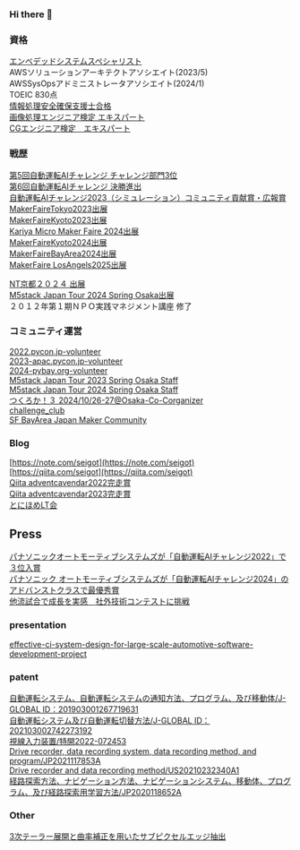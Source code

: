 ### Hi there 👋

### 資格

[エンベデッドシステムスペシャリスト](https://www.ipa.go.jp/shiken/kubun/es.html)  
AWSソリューションアーキテクトアソシエイト(2023/5)  
AWSSysOpsアドミニストレータアソシエイト(2024/1)  
TOEIC 830点  
[情報処理安全確保支援士合格](https://www.ipa.go.jp/shiken/kubun/sc.html)  
[画像処理エンジニア検定 エキスパート](https://www.cgarts.or.jp/v1/kentei/about/img_engineer/second.html)  
[CGエンジニア検定　エキスパート](https://www.cgarts.or.jp/v1/kentei/about/cg_engineer/index.html)  

### 戦歴

[第5回自動運転AIチャレンジ チャレンジ部門3位](https://www.jsae.or.jp/jaaic/result.php)  
[第6回自動運転AIチャレンジ 決勝進出](https://www.jsae.or.jp/jaaic/2023_result.php)  
[自動運転AIチャレンジ2023（シミュレーション）コミュニティ貢献賞・広報賞](https://www.jsae.or.jp/jaaic/2023ver/simulation_result/)  
[MakerFaireTokyo2023出展](https://makezine.jp/event/makers-mft2023/m0169/)  
[MakerFaireKyoto2023出展](https://makezine.jp/event/makers-mfk2023/m0050/)  
[Kariya Micro Maker Faire 2024出展](https://karaage.hatenadiary.jp/entry/2024/02/26/073000)  
[MakerFaireKyoto2024出展](https://makezine.jp/event/makers-mfk2024/m0073/)  
[MakerFaireBayArea2024出展](https://makerfaire.com/maker/entry/75927/)  
[MakerFaire LosAngels2025出展](https://losangeles.makerfaire.com/maker/entry/2098/)  

[NT京都２０２４ 出展](https://wiki.nicotech.jp/nico_tech/index.php?NT京都2024)  
[M5stack Japan Tour 2024 Spring Osaka出展](https://m5stack2024springosaka.peatix.com/?lang=ja)  
２０１２年第１期ＮＰＯ実践マネジメント講座 修了  

### コミュニティ運営

[2022.pycon.jp-volunteer](https://2022.pycon.jp/en/staff/)  
[2023-apac.pycon.jp-volunteer](https://2023-apac.pycon.jp/staff)  
[2024-pybay.org-volunteer](https://pybay.org)  
[M5stack Japan Tour 2023 Spring Osaka Staff](https://m5stack2023osaka.peatix.com/?lang=ja)  
[M5stack Japan Tour 2024 Spring Osaka Staff](https://m5stack2024springosaka.peatix.com/?lang=ja)  
[つくろか！３ 2024/10/26-27@Osaka-Co-Corganizer](https://tsukuroka3.notion.site/3-WEB-26e2a0c5174641bc8382d63a6dd70ab0)  
[challenge_club](https://challenge-club.connpass.com/)  
[SF BayArea Japan Maker Community](https://www.eventbrite.com/o/sf-bay-area-japan-maker-community-86198715633)  

### Blog

[https://note.com/seigot](https://note.com/seigot)  
[https://qiita.com/seigot](https://qiita.com/seigot)  
[Qiita adventcavendar2022完走賞](https://blog.qiita.com/adventcalendar-2022-qiitapresents-winners/)  
[Qiita adventcavendar2023完走賞](https://blog.qiita.com/adventcalendar-2023-qiitapresents-winners/)  
[とにほめLT会](https://tonihome.connpass.com)  

## Press  
[パナソニックオートモーティブシステムズが「自動運転AIチャレンジ2022」で３位入賞](https://news.panasonic.com/jp/topics/205053)  
[パナソニック オートモーティブシステムズが「自動運転AIチャレンジ2024」のアドバンストクラスで最優秀賞](https://news.panasonic.com/jp/topics/206051)  
[他流試合で成長を実感　社外技術コンテストに挑戦](http://automotive.panasonic.com/newsroom/jaaic)  

### presentation  
[effective-ci-system-design-for-large-scale-automotive-software-development-project](https://aglamm2019.sched.com/event/VHQ7/effective-ci-system-design-for-large-scale-automotive-software-development-project-takada-seigo-panasonic)  

### patent  
[自動運転システム、自動運転システムの通知方法、プログラム、及び移動体/J-GLOBAL ID：201903001267719631](https://jglobal.jst.go.jp/en/detail?JGLOBAL_ID=201903001267719631&rel=1#%7B%22category%22%3A%220%22%2C%22keyword%22%3A%22自動運転%E3%80%80高田征吾%22%7D)  
[自動運転システム及び自動運転切替方法/J-GLOBAL ID：202103002742273192](https://jglobal.jst.go.jp/en/detail?JGLOBAL_ID=202103002742273192&rel=1#%7B%22category%22%3A%220%22%2C%22keyword%22%3A%22自動運転%E3%80%80高田征吾%22%7D)  
[視線入力装置/特開2022-072453](https://jglobal.jst.go.jp/detail?JGLOBAL_ID=202203016217050199)  
[Drive recorder, data recording system, data recording method, and program/JP2021117853A](https://patents.google.com/patent/JP2021117853A/en)  
[Drive recorder and data recording method/US20210232340A1](https://patents.google.com/patent/US20210232340A1/en)  
[経路探索方法、ナビゲーション方法、ナビゲーションシステム、移動体、プログラム、及び経路探索用学習方法/JP2020118652A](https://patents.google.com/patent/JP2020118652A/ja)  

### Other
[3次テーラー展開と曲率補正を用いたサブピクセルエッジ抽出](https://www.jstage.jst.go.jp/browse/jjspe/77/8/_contents/-char/ja)  

<!--
**seigot/seigot** is a ✨ _special_ ✨ repository because its `README.md` (this file) appears on your GitHub profile.

Here are some ideas to get you started:

- 🔭 I’m currently working on ...
- 🌱 I’m currently learning ...
- 👯 I’m looking to collaborate on ...
- 🤔 I’m looking for help with ...
- 💬 Ask me about ...
- 📫 How to reach me: ...
- 😄 Pronouns: ...
- ⚡ Fun fact: ...

-->
